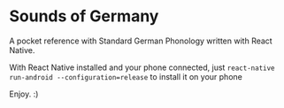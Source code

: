 # Sounds of Germany

A pocket reference with Standard German Phonology written with React Native.

With React Native installed and your phone connected, just `react-native run-android --configuration=release` to install it on your phone

Enjoy. :)
